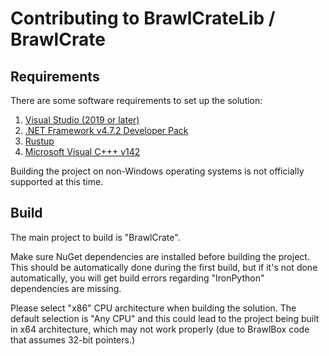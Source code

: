 # Contributing to BrawlCrateLib / BrawlCrate

## Requirements

There are some software requirements to set up the solution:

1.  [Visual Studio (2019 or later)](https://visualstudio.microsoft.com/vs/)
2.  [.NET Framework v4.7.2 Developer Pack](https://dotnet.microsoft.com/download/thank-you/net472-developer-pack)
3.  [Rustup](https://win.rustup.rs/)
4.  [Microsoft Visual C+++ v142](https://support.microsoft.com/en-us/help/2977003/the-latest-supported-visual-c-downloads)

Building the project on non-Windows operating systems is not officially supported at this time.

## Build

The main project to build is "BrawlCrate".

Make sure NuGet dependencies are installed before building the project. This should be automatically done during the first build, but if it's not done automatically, you will get build errors regarding "IronPython" dependencies are missing.

Please select "x86" CPU architecture when building the solution. The default selection is "Any CPU" and this could lead to the project being built in x64 architecture, which may not work properly (due to BrawlBox code that assumes 32-bit pointers.)
